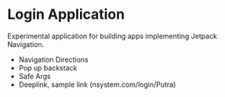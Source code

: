 # Login Application

Experimental application for building apps implementing Jetpack Navigation.

- Navigation Directions
- Pop up backstack
- Safe Args
- Deeplink, sample link (nsystem.com/login/Putra)
